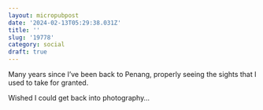 ```yaml
---
layout: micropubpost
date: '2024-02-13T05:29:38.031Z'
title: ''
slug: '19778'
category: social
draft: true
---
```

Many years since I’ve been back to Penang, properly seeing the sights that I used to take for granted.

Wished I could get back into photography…

